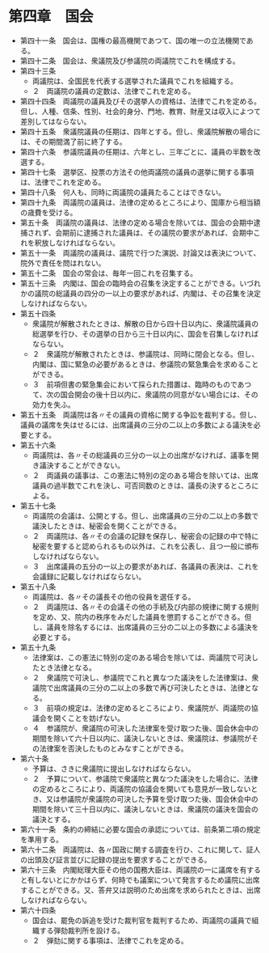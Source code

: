 # 第四章　国会

- 第四十一条　国会は、国権の最高機関であつて、国の唯一の立法機関である。
- 第四十二条　国会は、衆議院及び参議院の両議院でこれを構成する。
- 第四十三条
    - 両議院は、全国民を代表する選挙された議員でこれを組織する。
    - ２　両議院の議員の定数は、法律でこれを定める。
- 第四十四条　両議院の議員及びその選挙人の資格は、法律でこれを定める。但し、人種、信条、性別、社会的身分、門地、教育、財産又は収入によつて差別してはならない。
- 第四十五条　衆議院議員の任期は、四年とする。但し、衆議院解散の場合には、その期間満了前に終了する。
- 第四十六条　参議院議員の任期は、六年とし、三年ごとに、議員の半数を改選する。
- 第四十七条　選挙区、投票の方法その他両議院の議員の選挙に関する事項は、法律でこれを定める。
- 第四十八条　何人も、同時に両議院の議員たることはできない。
- 第四十九条　両議院の議員は、法律の定めるところにより、国庫から相当額の歳費を受ける。
- 第五十条　両議院の議員は、法律の定める場合を除いては、国会の会期中逮捕されず、会期前に逮捕された議員は、その議院の要求があれば、会期中これを釈放しなければならない。
- 第五十一条　両議院の議員は、議院で行つた演説、討論又は表決について、院外で責任を問はれない。
- 第五十二条　国会の常会は、毎年一回これを召集する。
- 第五十三条　内閣は、国会の臨時会の召集を決定することができる。いづれかの議院の総議員の四分の一以上の要求があれば、内閣は、その召集を決定しなければならない。
- 第五十四条
    - 衆議院が解散されたときは、解散の日から四十日以内に、衆議院議員の総選挙を行ひ、その選挙の日から三十日以内に、国会を召集しなければならない。
    - ２　衆議院が解散されたときは、参議院は、同時に閉会となる。但し、内閣は、国に緊急の必要があるときは、参議院の緊急集会を求めることができる。
    - ３　前項但書の緊急集会において採られた措置は、臨時のものであつて、次の国会開会の後十日以内に、衆議院の同意がない場合には、その効力を失ふ。
- 第五十五条　両議院は各〃その議員の資格に関する争訟を裁判する。但し、議員の議席を失はせるには、出席議員の三分の二以上の多数による議決を必要とする。
- 第五十六条
    - 両議院は、各〃その総議員の三分の一以上の出席がなければ、議事を開き議決することができない。
    - ２　両議員の議事は、この憲法に特別の定のある場合を除いては、出席議員の過半数でこれを決し、可否同数のときは、議長の決するところによる。
- 第五十七条
    - 両議院の会議は、公開とする。但し、出席議員の三分の二以上の多数で議決したときは、秘密会を開くことができる。
    - ２　両議院は、各〃その会議の記録を保存し、秘密会の記録の中で特に秘密を要すると認められるもの以外は、これを公表し、且つ一般に頒布しなければならない。
    - ３　出席議員の五分の一以上の要求があれば、各議員の表決は、これを会議録に記載しなければならない。
- 第五十八条
    - 両議院は、各〃その議長その他の役員を選任する。
    - ２　両議院は、各〃その会議その他の手続及び内部の規律に関する規則を定め、又、院内の秩序をみだした議員を懲罰することができる。但し、議員を除名するには、出席議員の三分の二以上の多数による議決を必要とする。
- 第五十九条
    - 法律案は、この憲法に特別の定のある場合を除いては、両議院で可決したとき法律となる。
    - ２　衆議院で可決し、参議院でこれと異なつた議決をした法律案は、衆議院で出席議員の三分の二以上の多数で再び可決したときは、法律となる。
    - ３　前項の規定は、法律の定めるところにより、衆議院が、両議院の協議会を開くことを妨げない。
    - ４　参議院が、衆議院の可決した法律案を受け取つた後、国会休会中の期間を除いて六十日以内に、議決しないときは、衆議院は、参議院がその法律案を否決したものとみなすことができる。
- 第六十条
    - 予算は、さきに衆議院に提出しなければならない。
    - ２　予算について、参議院で衆議院と異なつた議決をした場合に、法律の定めるところにより、両議院の協議会を開いても意見が一致しないとき、又は参議院が衆議院の可決した予算を受け取つた後、国会休会中の期間を除いて三十日以内に、議決しないときは、衆議院の議決を国会の議決とする。
- 第六十一条　条約の締結に必要な国会の承認については、前条第二項の規定を準用する。
- 第六十二条　両議院は、各〃国政に関する調査を行ひ、これに関して、証人の出頭及び証言並びに記録の提出を要求することができる。
- 第六十三条　内閣総理大臣その他の国務大臣は、両議院の一に議席を有すると有しないとにかかはらず、何時でも議案について発言するため議院に出席することができる。又、答弁又は説明のため出席を求められたときは、出席しなければならない。
- 第六十四条
    - 国会は、罷免の訴追を受けた裁判官を裁判するため、両議院の議員で組織する弾劾裁判所を設ける。
    - ２　弾劾に関する事項は、法律でこれを定める。
